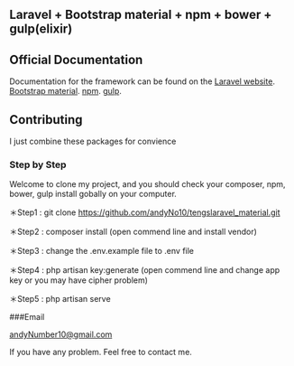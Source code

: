 ## Laravel + Bootstrap material + npm + bower + gulp(elixir)
## Official Documentation

Documentation for the framework can be found on the
[Laravel website](http://laravel.com/docs).
[Bootstrap material](https://github.com/FezVrasta/bootstrap-material-design).
[npm](https://docs.npmjs.com/).
[gulp](https://github.com/gulpjs/gulp/blob/master/docs/getting-started.md).


## Contributing

I just combine these packages for convience

### Step by Step

Welcome to clone my project, and you should check your composer, npm, bower, gulp install gobally on your computer.

＊Step1 :
git clone https://github.com/andyNo10/tengslaravel_material.git

＊Step2 :
composer install
(open commend line and install vendor)

＊Step3 :
change the .env.example file to .env file

＊Step4 :
php artisan key:generate
(open commend line and change app key or you may have cipher problem)

＊Step5 : 
php artisan serve

###Email

andyNumber10@gmail.com


If you have any problem. Feel free to contact me.
